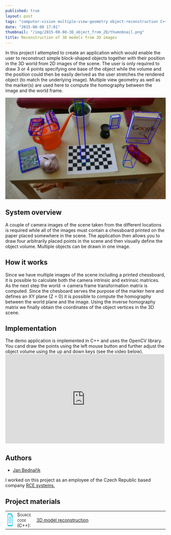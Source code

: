 ```yaml
---
published: true
layout: post
tags: "computer-vision multiple-view-geometry object-reconstruction C++"
date: "2015-08-08 17:01"
thumbnail: "/img/2015-08-08-3D_object_from_2D/thumnbnail.png"
title: Reconstruction of 3D models from 2D images
---
```




<div class="post">

<p>
In this project I attempted to create an application which would enable the user to reconstruct simple block-shaped objects together with their position in the 3D world from 2D images of the scene. The user is only required to draw 3 or 4 points specifying one base of the object while the volume and the position could then be easily derived as the user stretches the rendered object (to match the underlying image). Multiple view geometry as well as the marker(s) are used here to compute the homography between the image and the world frame.
</p>

<!--more-->

<div>
  <a href="/img/2015-08-08-3D_object_from_2D/table.png">
  <img class="post" src="/img/2015-08-08-3D_object_from_2D/table.png" alt="The sensor installation and the detection region" width="600" align="middle">
  </a>
</div>

<h2>System overview</h2>
<p>
A couple of camera images of the scene taken from the different locations is required while all of the images must contain a chessboard printed on the paper placed somewhere in the scene. The application then allows you to draw four arbitrarily placed points in the scene and then visually define the object volume. Multiple objects can be drawn in one image.
</p>

<h2>How it works</h2>
Since we have multiple images of the scene including a printed chessboard, it is possible to calculate both the camera intrinsic and extrinsic matrices. As the next step the world -> camera frame transformation matrix is computed. Since the chesboard serves the purpose of the marker here and defines an XY plane (Z = 0) it is possible to compute the homography between the world plane and the image. Using the inverse homography matrix we finally obtain the coordinates of the object vertices in the 3D scene.
<p>

<h2>Implementation</h2>
The demo application is implemented in C++ and uses the OpenCV library. You cand draw the points using the left mouse button and further adjust the object volume using the up and down keys (see the video below).

<iframe src="https://player.vimeo.com/video/145732353" width="500" height="281" frameborder="0" webkitallowfullscreen mozallowfullscreen allowfullscreen></iframe>

<h2>Authors</h2>
<ul>
<li><a href="mailto:jan.bednarik@hotmail.cz">Jan Bednařík</a></li>
</ul>
<p>I worked on this project as an employee of the Czech Republic based company <a href="http://www.rcesystems.cz/">RCE systems.</a></p>

<h2>Project materials</h2>

<table>
  <col width="6%">
  <col width="12%">
  <tr>
    <td><img src="/img/source.png" alt="source code icon" width="40" height="40" align="middle"></td>
    <td><span style="font-variant: small-caps;">Source code (C++):</span></td>
    <td><a href="https://github.com/bednarikjan/3DObjectReconstruction">3D model reconstruction</a></td>
  </tr>
</table>

</div>
